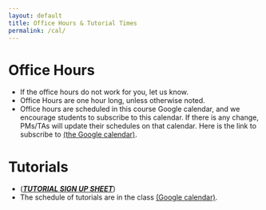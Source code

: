 ```yaml
---
layout: default
title: Office Hours & Tutorial Times
permalink: /cal/
---
```


# Office Hours

- If the office hours do not work for you, let us know.
- Office Hours are one hour long, unless otherwise noted.
- Office hours are scheduled in this course Google calendar, and we encourage students to subscribe to this calendar. If there is any change, PMs/TAs will update their schedules on that calendar. Here is the link to subscribe to [(the Google calendar)](https://calendar.google.com/calendar/u/0?cid=Y19mYmRlYzA1M2NjNGRjN2MwOWZjODM1OGQ1ODNmMTY2YzhlNTRjZTcwMDE4Yjc3M2JmMWRkZmU4ZDYzYjUyNzIxQGdyb3VwLmNhbGVuZGFyLmdvb2dsZS5jb20).


# Tutorials

- ([**_TUTORIAL SIGN UP SHEET_**](https://docs.google.com/spreadsheets/d/1epNYAIB3sNFyeAligfU2GfwEpfRt81pVmPF4hwXGTRk/edit?usp=sharing))
- The schedule of tutorials are in the class [(Google calendar)](https://calendar.google.com/calendar/u/0?cid=Y19mYmRlYzA1M2NjNGRjN2MwOWZjODM1OGQ1ODNmMTY2YzhlNTRjZTcwMDE4Yjc3M2JmMWRkZmU4ZDYzYjUyNzIxQGdyb3VwLmNhbGVuZGFyLmdvb2dsZS5jb20).

